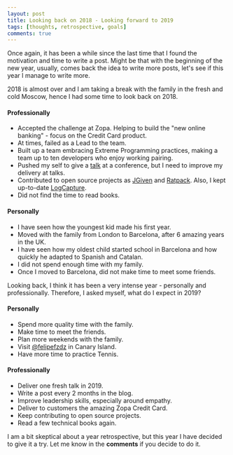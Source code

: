 ```yaml
---
layout: post
title: Looking back on 2018 - Looking forward to 2019
tags: [thoughts, retrospective, goals]
comments: true
---
```


Once again, it has been a while since the last time that I found the motivation and time to write a post. Might be 
that with the beginning of the new year, usually, comes back the idea to write more posts, let's see if this year I manage to write more.

2018 is almost over and I am taking a break with the family in the fresh and cold Moscow, hence I had some time to look back on 2018.

#### Professionally
* Accepted the challenge at Zopa. Helping to build the "new online banking" - focus on the Credit Card product.
* At times, failed as a Lead to the team.
* Built up a team embracing Extreme Programming practices, making a team up to ten developers who enjoy working pairing.
* Pushed my self to give a [talk](https://www.youtube.com/watch?v=0eVyAyDIlNs) at a conference, but I need to improve my delivery at talks.
* Contributed to open source projects as [JGiven](https://github.com/TNG/JGiven) and [Ratpack](https://github.com/ratpack/ratpack). Also, I kept up-to-date [LogCapture](https://github.com/jsalinaspolo/logcapture).
* Did not find the time to read books.

#### Personally
* I have seen how the youngest kid made his first year.
* Moved with the family from London to Barcelona, after 6 amazing years in the UK.
* I have seen how my oldest child started school in Barcelona and how quickly he adapted to Spanish and Catalan.
* I did not spend enough time with my family.
* Once I moved to Barcelona, did not make time to meet some friends.

Looking back, I think it has been a very intense year - personally and professionally. Therefore, I asked myself, what do I expect in 2019?

#### Personally
* Spend more quality time with the family.
* Make time to meet the friends.
* Plan more weekends with the family.
* Visit [@felipefzdz](https://twitter.com/felipefzdz) in Canary Island.
* Have more time to practice Tennis.

#### Professionally
* Deliver one fresh talk in 2019.
* Write a post every 2 months in the blog.
* Improve leadership skills, especially around empathy.
* Deliver to customers the amazing Zopa Credit Card.
* Keep contributing to open source projects.
* Read a few technical books again.

I am a bit skeptical about a year retrospective, but this year I have decided to give it a try. Let me know in the **comments** 
if you decide to do it.






